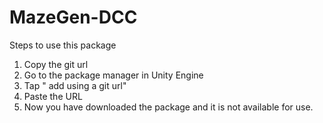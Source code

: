 # MazeGen-DCC
Steps to use this package 
1. Copy the git url 
2. Go to the package manager in Unity Engine
3. Tap " add using a git url"
4. Paste the URL
5. Now you have downloaded the package and it is not available for use.

